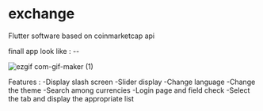 # exchange
Flutter software based on coinmarketcap api




finall app look like : --

![ezgif com-gif-maker (1)](https://github.com/Alijamali/exchange/assets/14884611/e7de662b-a512-4527-9c0f-96fe0db7a437)



Features :
    -Display slash screen
    -Slider display
    -Change language
    -Change the theme
    -Search among currencies
    -Login page and field check
    -Select the tab and display the appropriate list

